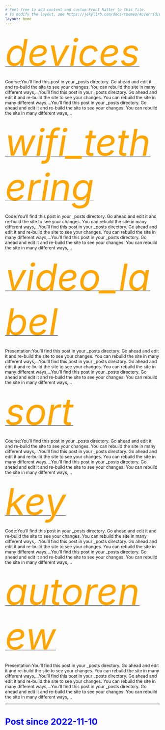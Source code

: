 ```yaml
---
# Feel free to add content and custom Front Matter to this file.
# To modify the layout, see https://jekyllrb.com/docs/themes/#overriding-theme-defaults
layout: home
---
```


<div class="container-fluid">
  <div class="row">
    <div class="col-sm-4">
      <a href="https://teach.phylolab.net/course">
        <div class="text-center"><i class="material-icons" style="font-size:120px;color:orange;">devices</i></div>
      </a>
      <p>Course:You’ll find this post in your _posts directory. Go ahead and edit it and re-build the site to see your changes. You can rebuild the site in many different ways,...You’ll find this post in your _posts directory. Go ahead and edit it and re-build the site to see your changes. You can rebuild the site in many different ways,...You’ll find this post in your _posts directory. Go ahead and edit it and re-build the site to see your changes. You can rebuild the site in many different ways,...</p>   
    </div>
    <div class="col-sm-4">
      <a href="https://teach.phylolab.net/course">
        <div class="text-center"><i class="material-icons" style="font-size:120px;color:orange;">wifi_tethering</i></div>
      </a>
      <p>Code:You’ll find this post in your _posts directory. Go ahead and edit it and re-build the site to see your changes. You can rebuild the site in many different ways,...You’ll find this post in your _posts directory. Go ahead and edit it and re-build the site to see your changes. You can rebuild the site in many different ways,...You’ll find this post in your _posts directory. Go ahead and edit it and re-build the site to see your changes. You can rebuild the site in many different ways,...</p>         
    </div>
    <div class="col-sm-4">
      <a href="https://teach.phylolab.net/course">
        <div class="text-center"><i class="material-icons" style="font-size:120px;color:orange;">video_label</i></div>
      </a>
      <p>Presentation:You’ll find this post in your _posts directory. Go ahead and edit it and re-build the site to see your changes. You can rebuild the site in many different ways,...You’ll find this post in your _posts directory. Go ahead and edit it and re-build the site to see your changes. You can rebuild the site in many different ways,...You’ll find this post in your _posts directory. Go ahead and edit it and re-build the site to see your changes. You can rebuild the site in many different ways,...</p>             
    </div>
  </div>
  
  <div class="row">
    <div class="col-sm-4">
      <a href="https://teach.phylolab.net/course">
        <div class="text-center"><i class="material-icons" style="font-size:120px;color:orange;">sort</i></div>
      </a>
      <p>Course:You’ll find this post in your _posts directory. Go ahead and edit it and re-build the site to see your changes. You can rebuild the site in many different ways,...You’ll find this post in your _posts directory. Go ahead and edit it and re-build the site to see your changes. You can rebuild the site in many different ways,...You’ll find this post in your _posts directory. Go ahead and edit it and re-build the site to see your changes. You can rebuild the site in many different ways,...</p>   
    </div>
    <div class="col-sm-4">
      <a href="https://teach.phylolab.net/course">
        <div class="text-center"><i class="material-icons" style="font-size:120px;color:orange;">key</i></div>
      </a>
      <p>Code:You’ll find this post in your _posts directory. Go ahead and edit it and re-build the site to see your changes. You can rebuild the site in many different ways,...You’ll find this post in your _posts directory. Go ahead and edit it and re-build the site to see your changes. You can rebuild the site in many different ways,...You’ll find this post in your _posts directory. Go ahead and edit it and re-build the site to see your changes. You can rebuild the site in many different ways,...</p>         
    </div>
    <div class="col-sm-4">
      <a href="https://teach.phylolab.net/course">
        <div class="text-center"><i class="material-icons" style="font-size:120px;color:orange;">autorenew</i></div>
      </a>
      <p>Presentation:You’ll find this post in your _posts directory. Go ahead and edit it and re-build the site to see your changes. You can rebuild the site in many different ways,...You’ll find this post in your _posts directory. Go ahead and edit it and re-build the site to see your changes. You can rebuild the site in many different ways,...You’ll find this post in your _posts directory. Go ahead and edit it and re-build the site to see your changes. You can rebuild the site in many different ways,...</p>             
    </div>
  </div>
</div>

<hr>
<h1 style="color:blue">Post since 2022-11-10</h1>

